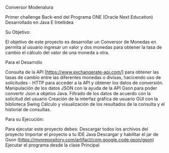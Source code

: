 Conversor Modenalura

Primer challenge Back-end del Programa ONE (Oracle Next Education) Desarrollado en Java E Intellidea

Su Objetivo:

El objetivo de este proyecto es desarrollar un Conversor de Monedas en permita al usuario ingresar un valor y dos monedas para obtener la tasa de cambio el cálculo del valor de una moneda a otra.

Para el Desarrollo

Consulta de la API [https://www.exchangerate-api.com/] para obtener las tasas de cambio entre las diferentes monedas o divisas, hacicendo uso de solicitudes - HTTP para acceder a la API y obtener los datos de conversión. Manipulación de los datos JSON con la ayuda de la API Gson para poder convertir Json a objetos Java. Filtrado de los datos de acuerdo con la solicitud del usuario Creación de la interfaz gráfica de usuario GUI con la biblioteca Swing Cálculo y visualización de los resultados de la consulta y el historial de consultas.

Para su Ejecución:

Para ejecutar este proyecto debes: Descargar todos los archivos del proyecto Importar el proyecto a tu IDE Java Descargar y habilitar el jar de Gson (https://mvnrepository.com/artifact/com.google.code.gson/gson) Ejecutar el programa desde la clase Principal
